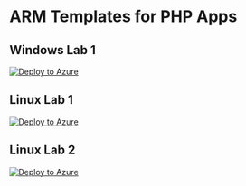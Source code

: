 # ARM Templates for PHP Apps

## Windows Lab 1

[![Deploy to Azure](https://aka.ms/deploytoazurebutton)](https://portal.azure.com/#create/Microsoft.Template/uri/https%3A%2F%2Fraw.githubusercontent.com%2Fazureossd%2Farm-templates-php%2Fmaster%2Fphp-windows-1.json)

## Linux Lab 1

[![Deploy to Azure](https://aka.ms/deploytoazurebutton)](https://portal.azure.com/#create/Microsoft.Template/uri/https%3A%2F%2Fraw.githubusercontent.com%2Fazureossd%2Farm-templates-php%2Fmaster%2Fphp-linux-1.json)

## Linux Lab 2

[![Deploy to Azure](https://aka.ms/deploytoazurebutton)](https://portal.azure.com/#create/Microsoft.Template/uri/https%3A%2F%2Fraw.githubusercontent.com%2Fazureossd%2Farm-templates-php%2Fmaster%2Fphp-linux-2.json)
